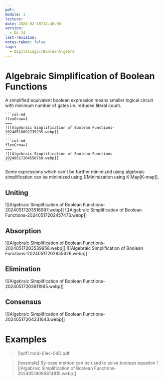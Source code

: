 ```yaml
---
pdf: 
module: 1
lecture: 
date: 2024-02-18T14:38:00
version:
  - DL-24
last-revision: 
notes-taken: false
tags:
  - DigitalLogic/BooleanAlgebra
---
```

# Algebraic Simplification of Boolean Functions
A simplified equivalent boolean expression means smaller logical circuit with minimum number of gates i.e. reduced literal count.
````col
```col-md
flexGrow=1
===
![[Algebraic Simplification of Boolean Functions-20240518092735235.webp]]
```
```col-md
flexGrow=1
===
![[Algebraic Simplification of Boolean Functions-20240517204550768.webp]]
```
````


Some expressions which can't be further minimized using algebraic simplification can be minimized using [[Minimization using K Map|K-map]].

## Uniting
![[Algebraic Simplification of Boolean Functions-20240517203516987.webp]]
![[Algebraic Simplification of Boolean Functions-20240517202457473.webp]]

## Absorption
![[Algebraic Simplification of Boolean Functions-20240517203539958.webp]]
![[Algebraic Simplification of Boolean Functions-20240517202655626.webp]]

## Elimination
![[Algebraic Simplification of Boolean Functions-20240517203611965.webp]]

## Consensus
![[Algebraic Simplification of Boolean Functions-20240517204231643.webp]]

# Examples
> [!pdf] mod-1/lec-04D.pdf

> [!example] By-case method can be used to solve boolean equation
> ![[Algebraic Simplification of Boolean Functions-20240518095814815.webp]]
